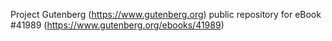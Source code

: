 Project Gutenberg (https://www.gutenberg.org) public repository for eBook #41989 (https://www.gutenberg.org/ebooks/41989)
